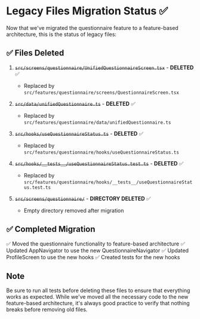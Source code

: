 # Legacy Files Migration Status ✅

Now that we've migrated the questionnaire feature to a feature-based architecture, this is the status of legacy files:

## ✅ Files Deleted

1. ~~`src/screens/questionnaire/UnifiedQuestionnaireScreen.tsx`~~ - **DELETED** ✅
   - Replaced by `src/features/questionnaire/screens/QuestionnaireScreen.tsx`

2. ~~`src/data/unifiedQuestionnaire.ts`~~ - **DELETED** ✅
   - Replaced by `src/features/questionnaire/data/unifiedQuestionnaire.ts`

3. ~~`src/hooks/useQuestionnaireStatus.ts`~~ - **DELETED** ✅
   - Replaced by `src/features/questionnaire/hooks/useQuestionnaireStatus.ts`

4. ~~`src/hooks/__tests__/useQuestionnaireStatus.test.ts`~~ - **DELETED** ✅
   - Replaced by `src/features/questionnaire/hooks/__tests__/useQuestionnaireStatus.test.ts`

5. ~~`src/screens/questionnaire/`~~ - **DIRECTORY DELETED** ✅
   - Empty directory removed after migration

## ✅ Completed Migration

✅ Moved the questionnaire functionality to feature-based architecture
✅ Updated AppNavigator to use the new QuestionnaireNavigator
✅ Updated ProfileScreen to use the new hooks
✅ Created tests for the new hooks

## Note

Be sure to run all tests before deleting these files to ensure that everything works as expected. While we've moved all the necessary code to the new feature-based architecture, it's always good practice to verify that nothing breaks before removing old files.
